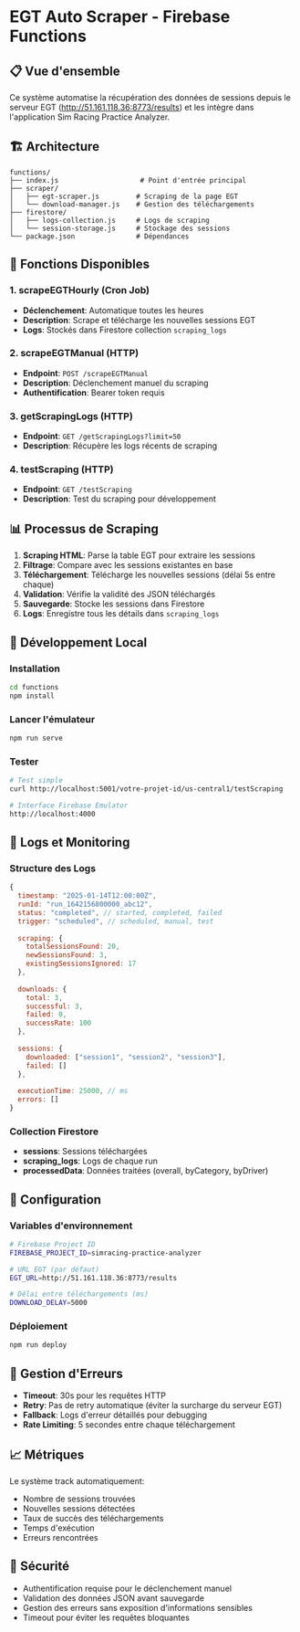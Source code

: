 # EGT Auto Scraper - Firebase Functions

## 📋 Vue d'ensemble

Ce système automatise la récupération des données de sessions depuis le serveur EGT (http://51.161.118.36:8773/results) et les intègre dans l'application Sim Racing Practice Analyzer.

## 🏗️ Architecture

```
functions/
├── index.js                    # Point d'entrée principal
├── scraper/
│   ├── egt-scraper.js         # Scraping de la page EGT
│   └── download-manager.js    # Gestion des téléchargements
├── firestore/
│   ├── logs-collection.js     # Logs de scraping
│   └── session-storage.js     # Stockage des sessions
└── package.json               # Dépendances
```

## 🚀 Fonctions Disponibles

### 1. **scrapeEGTHourly** (Cron Job)
- **Déclenchement**: Automatique toutes les heures
- **Description**: Scrape et télécharge les nouvelles sessions EGT
- **Logs**: Stockés dans Firestore collection `scraping_logs`

### 2. **scrapeEGTManual** (HTTP)
- **Endpoint**: `POST /scrapeEGTManual`
- **Description**: Déclenchement manuel du scraping
- **Authentification**: Bearer token requis

### 3. **getScrapingLogs** (HTTP)
- **Endpoint**: `GET /getScrapingLogs?limit=50`
- **Description**: Récupère les logs récents de scraping

### 4. **testScraping** (HTTP)
- **Endpoint**: `GET /testScraping`
- **Description**: Test du scraping pour développement

## 📊 Processus de Scraping

1. **Scraping HTML**: Parse la table EGT pour extraire les sessions
2. **Filtrage**: Compare avec les sessions existantes en base
3. **Téléchargement**: Télécharge les nouvelles sessions (délai 5s entre chaque)
4. **Validation**: Vérifie la validité des JSON téléchargés
5. **Sauvegarde**: Stocke les sessions dans Firestore
6. **Logs**: Enregistre tous les détails dans `scraping_logs`

## 🧪 Développement Local

### Installation
```bash
cd functions
npm install
```

### Lancer l'émulateur
```bash
npm run serve
```

### Tester
```bash
# Test simple
curl http://localhost:5001/votre-projet-id/us-central1/testScraping

# Interface Firebase Emulator
http://localhost:4000
```

## 📝 Logs et Monitoring

### Structure des Logs
```javascript
{
  timestamp: "2025-01-14T12:00:00Z",
  runId: "run_1642156800000_abc12",
  status: "completed", // started, completed, failed
  trigger: "scheduled", // scheduled, manual, test
  
  scraping: {
    totalSessionsFound: 20,
    newSessionsFound: 3,
    existingSessionsIgnored: 17
  },
  
  downloads: {
    total: 3,
    successful: 3,
    failed: 0,
    successRate: 100
  },
  
  sessions: {
    downloaded: ["session1", "session2", "session3"],
    failed: []
  },
  
  executionTime: 25000, // ms
  errors: []
}
```

### Collection Firestore
- **sessions**: Sessions téléchargées
- **scraping_logs**: Logs de chaque run
- **processedData**: Données traitées (overall, byCategory, byDriver)

## 🔧 Configuration

### Variables d'environnement
```bash
# Firebase Project ID
FIREBASE_PROJECT_ID=simracing-practice-analyzer

# URL EGT (par défaut)
EGT_URL=http://51.161.118.36:8773/results

# Délai entre téléchargements (ms)
DOWNLOAD_DELAY=5000
```

### Déploiement
```bash
npm run deploy
```

## 🚨 Gestion d'Erreurs

- **Timeout**: 30s pour les requêtes HTTP
- **Retry**: Pas de retry automatique (éviter la surcharge du serveur EGT)
- **Fallback**: Logs d'erreur détaillés pour debugging
- **Rate Limiting**: 5 secondes entre chaque téléchargement

## 📈 Métriques

Le système track automatiquement:
- Nombre de sessions trouvées
- Nouvelles sessions détectées
- Taux de succès des téléchargements
- Temps d'exécution
- Erreurs rencontrées

## 🔐 Sécurité

- Authentification requise pour le déclenchement manuel
- Validation des données JSON avant sauvegarde
- Gestion des erreurs sans exposition d'informations sensibles
- Timeout pour éviter les requêtes bloquantes
